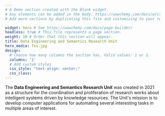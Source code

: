 ```yaml
---
# A Demo section created with the Blank widget.
# Any elements can be added in the body: https://wowchemy.com/docs/writing-markdown-latex/
# Add more sections by duplicating this file and customizing to your requirements.

widget: hero # See https://wowchemy.com/docs/page-builder/
headless: true # This file represents a page section.
weight: 10 # Order that this section will appear.
title: Data Engineering and Semantics Research Unit
hero_media: fss.jpg 
design:
  # Choose how many columns the section has. Valid values: 1 or 2.
  columns: '1'
  # Add custom styles
  css_style: "text-align: center;"
  css_class:
---
```

  The **Data Engineering and Semantics Research Unit** was created in 2021 as a structure for the coordination and proliferation of research works about intelligent systems driven by knowledge resources. The Unit's mission is to develop computer applications for automating several interesting tasks in multiple areas of interest.
